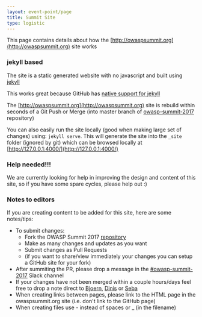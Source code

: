 ```yaml
---
layout: event-point/page
title: Summit Site
type: logistic
---
```


This page contains details about how the [http://owaspsummit.org](http://owaspsummit.org) site works

### jekyll based

The site is a static generated website with no javascript and built using [jekyll](https://jekyllrb.com)

This works great because GitHub has [native support for jekyll](https://help.github.com/articles/using-jekyll-as-a-static-site-generator-with-github-pages/)

The [http://owaspsummit.org](http://owaspsummit.org) site is rebuild within seconds of a Git Push or Merge (into master branch of [owasp-summit-2017](https://github.com/OWASP/owasp-summit-2017) repository)

You can also easily run the site locally (good when making large set of changes) using: ```jekyll serve```. This will generate the site into the ```_site``` folder (ignored by git) which can be browsed locally at [http://127.0.0.1:4000/](http://127.0.0.1:4000/)

### Help needed!!!

We are currently looking for help in improving the design and content of this site, so if you have some spare cycles, please help out :)

### Notes to editors

If you are creating content to be added for this site, here are some notes/tips:

- To submit changes:
    - Fork the OWASP Summit 2017 [repository](https://github.com/OWASP/owasp-summit-2017)
    - Make as many changes and updates as you want
    - Submit changes as Pull Requests
    - (if you want to share/view immediately your changes you can setup a GitHub site for your fork)
- After summiting the PR, please drop a message in the [#owasp-summit-2017](https://owasp.slack.com/archives/owasp-summit-2017) Slack channel
- If your changes have not been merged within a couple hours/days feel free to drop a note direct to [Bjoern](mailto:bjoern.kimminich@owasp.org), [Dinis](mailto:dinis.cruz@owasp.org) or [Seba](mailto:seba@owasp.org)
- When creating links between pages, please link to the HTML page in the owaspsummit.org site (i.e. don't link to the GitHub page)
- When creating files use - instead of spaces or _ (in the filename)
